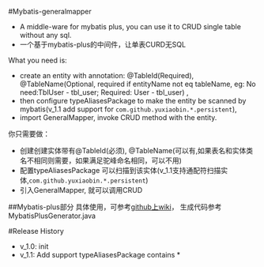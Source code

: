 #Mybatis-generalmapper
* A middle-ware for mybatis plus, you can use it to CRUD single table without any sql.
* 一个基于mybatis-plus的中间件，让单表CURD无SQL

What you need is: 
* create an entity with annotation: @TableId(Required), @TableName(Optional, required if entityName not eq tableName, eg: No need:TblUser - tbl\_user; Required: User - tbl\_user) ,
* then configure typeAliasesPackage to make the entity be scanned by mybatis(v_1.1 add support for `com.github.yuxiaobin.*.persistent`),
* import GeneralMapper, invoke CRUD method with the entity.

你只需要做：
* 创建创建实体带有@TableId(必须), @TableName(可以有,如果表名和实体类名不相同则需要，如果满足驼峰命名相同，可以不用)
* 配置typeAliasesPackage 可以扫描到该实体(v_1.1支持通配符扫描实体,`com.github.yuxiaobin.*.persistent`)
* 引入GeneralMapper, 就可以调用CRUD

##Mybatis-plus部分
具体使用，可参考[github上wiki](http://git.oschina.net/juapk/mybatis-plus)， 生成代码参考MybatisPlusGenerator.java

#Release History
* v_1.0: init
* v_1.1: Add support typeAliasesPackage contains *

